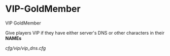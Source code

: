 # VIP-GoldMember
VIP GoldMember

Give players VIP if they have either server's DNS or other characters in their **NAMEs**

*cfg/vip/vip_dns.cfg*
